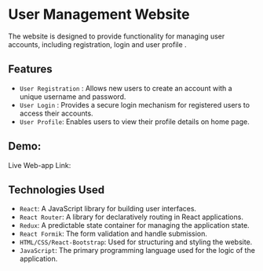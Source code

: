 # User Management Website

The website is designed to provide functionality for managing user accounts, including registration, login and user profile .

## Features

- `User Registration` : Allows new users to create an account with a unique username and password.
- `User Login` : Provides a secure login mechanism for registered users to access their accounts.
- `User Profile`: Enables users to view their profile details on home page.

## Demo:

Live Web-app Link:

## Technologies Used

- `React`: A JavaScript library for building user interfaces.
- `React Router`: A library for declaratively routing in React applications.
- `Redux`: A predictable state container for managing the application state.
- `React Formik`: The form validation and handle submission.
- `HTML/CSS/React-Bootstrap`: Used for structuring and styling the website.
- `JavaScript`: The primary programming language used for the logic of the application.
